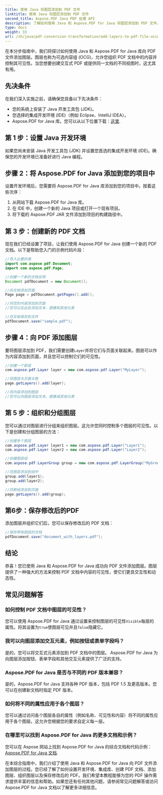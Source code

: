 ```yaml
---
title: 使用 Java 将图层添加到 PDF 文件
linktitle: 使用 Java 将图层添加到 PDF 文件
second_title: Aspose.PDF Java PDF 处理 API
description: 了解如何使用 Java 和 Aspose.PDF for Java 将图层添加到 PDF 文件。本分步指南包括源代码并涵盖轻松的 PDF 操作。
type: docs
weight: 33
url: /zh/java/pdf-conversion-transformation/add-layers-to-pdf-file-using-java/
---
```

在本分步指南中，我们将探讨如何使用 Java 和 Aspose.PDF for Java 库向 PDF 文件添加图层。图层也称为可选内容组 (OCG)，允许您组织 PDF 文档中的内容并控制其可见性。当您想要创建交互式 PDF 或提供同一文档的不同视图时，这尤其有用。

## 先决条件
在我们深入实施之前，请确保您具备以下先决条件：

- 您的系统上安装了 Java 开发工具包 (JDK)。
- 您选择的集成开发环境 (IDE)（例如 Eclipse、IntelliJ IDEA）。
-  Aspose.PDF for Java 库。您可以从以下位置下载：[这里](https://releases.aspose.com/pdf/java/).

## 第 1 步：设置 Java 开发环境
如果您尚未安装 Java 开发工具包 (JDK) 并设置您首选的集成开发环境 (IDE)。确保您的开发环境已准备好进行 Java 编程。

## 步骤 2：将 Aspose.PDF for Java 添加到您的项目中
设置开发环境后，您需要将 Aspose.PDF for Java 库添加到您的项目中。按着这些次序：

1. 从网站下载 Aspose.PDF for Java 库。
2. 在 IDE 中，创建一个新的 Java 项目或打开一个现有项目。
3. 将下载的 Aspose.PDF JAR 文件添加到项目的构建路径中。

## 第 3 步：创建新的 PDF 文档
现在我们已经设置了项目，让我们使用 Aspose.PDF for Java 创建一个新的 PDF 文档。以下是帮助您入门的示例代码片段：

```java
//导入必要的类
import com.aspose.pdf.Document;
import com.aspose.pdf.Page;

//创建一个新的文档实例
Document pdfDocument = new Document();

//向文档添加页面
Page page = pdfDocument.getPages().add();

//将您的内容添加到页面
//您可以在此处添加文本、图像和其他元素

//将文档保存到文件
pdfDocument.save("sample.pdf");
```

## 步骤 4：向 PDF 添加图层
要将图层添加到 PDF，我们需要创建`Layer`并将它们与页面关联起来。图层可以作为内容添加到页面，并且您可以控制它们的可见性。

```java
//创建一个新层
com.aspose.pdf.Layer layer = new com.aspose.pdf.Layer("MyLayer");

//将图层与页面关联
page.getLayers().add(layer);

//将内容添加到图层
//您可以向图层添加文本、图像或其他元素
```

## 第 5 步：组织和分组图层
您可以通过对图层进行分组来组织图层。这允许您同时控制多个图层的可见性。以下是创建和分组图层的方法：

```java
//创建多个图层
com.aspose.pdf.Layer layer1 = new com.aspose.pdf.Layer("Layer1");
com.aspose.pdf.Layer layer2 = new com.aspose.pdf.Layer("Layer2");

//创建图层组
com.aspose.pdf.LayerGroup group = new com.aspose.pdf.LayerGroup("MyGroup");

//将图层添加到组中
group.add(layer1);
group.add(layer2);

//将群组添加到页面
page.getLayers().add(group);
```

## 第6步：保存修改后的PDF
添加图层并组织它们后，您可以保存修改后的 PDF 文档：

```java
//保存带有图层的文档
pdfDocument.save("document_with_layers.pdf");
```

## 结论
恭喜！您已使用 Java 和 Aspose.PDF for Java 成功向 PDF 文件添加图层。图层提供了一种强大的方法来控制 PDF 文档中内容的可见性，使它们更具交互性和动态性。

## 常见问题解答

### 如何控制 PDF 文档中图层的可见性？
您可以使用 Aspose.PDF for Java 通过设置来控制图层的可见性`Visible`每层的属性。将其设置为`true`使图层可见并且`false`隐藏它。

### 我可以向图层添加交互元素，例如按钮或表单字段吗？
是的，您可以将交互式元素添加到 PDF 文档中的图层。 Aspose.PDF for Java 为向图层添加按钮、表单字段和其他交互元素提供了广泛的支持。

### Aspose.PDF for Java 是否与不同的 PDF 版本兼容？
是的，Aspose.PDF for Java 支持各种 PDF 版本，包括 PDF 1.5 及更高版本。您可以在创建新文档时指定 PDF 版本。

### 如何将不同的属性应用于各个图层？
您可以通过访问各个图层各自的属性（例如名称、可见性和内容）将不同的属性应用于各个图层。这允许您根据您的要求自定义每一层。

### 在哪里可以找到 Aspose.PDF for Java 的更多文档和示例？
您可以在 Aspose 网站上找到 Aspose.PDF for Java 的综合文档和代码示例：[Aspose.PDF for Java 文档](https://reference.aspose.com/pdf/java/).


在本综合指南中，我们介绍了使用 Java 和 Aspose.PDF for Java 向 PDF 文件添加图层的过程。您已经了解了如何设置开发环境、集成库、创建 PDF 文档、添加图层、组织图层以及保存修改后的 PDF。我们希望本教程能够为您的 PDF 操作需求提供丰富的信息和帮助。如果您还有任何其他问题，请参阅常见问题解答或访问 Aspose.PDF for Java 文档以了解更多详细信息。